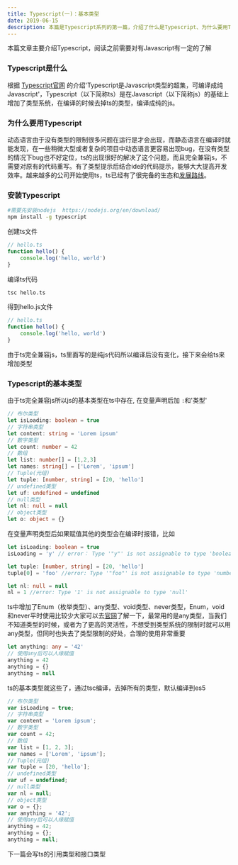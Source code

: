 ```yaml
---
title: Typescript(一)：基本类型
date: 2019-06-15
description: 本篇是Typescript系列的第一篇，介绍了什么是Typescript、为什么要用Typescript以及Typescript的基本类型
---
```


本篇文章主要介绍Typescript，阅读之前需要对有Javascript有一定的了解

### Typescript是什么

根据 [Typescript官网][1] 的介绍'Typescript是Javascript类型的超集，可编译成纯Javascript'，Typescript（以下简称ts）是在Javascript（以下简称js）的基础上增加了类型系统，在编译的时候去掉ts的类型，编译成纯的js。

### 为什么要用Typescript
动态语言由于没有类型的限制很多问题在运行是才会出现，而静态语言在编译时就能发现，在一些稍微大型或者复杂的项目中动态语言更容易出现bug，在没有类型的情况下bug也不好定位，ts的出现很好的解决了这个问题，而且完全兼容js，不需要对原有的代码重写。有了类型提示后结合ide的代码提示，能够大大提高开发效率。越来越多的公司开始使用ts，ts已经有了很完备的生态和[发展路线][roadmap]。

### 安装Typescript
```sh
#需要先安装nodejs  https://nodejs.org/en/download/
npm install -g typescript
```

创建ts文件
```typescript
// hello.ts
function hello() {
    console.log('hello, world')
}
```

编译ts代码
```sh
tsc hello.ts
```
得到hello.js文件
```javascript
// hello.ts
function hello() {
    console.log('hello, world')
}
```
由于ts完全兼容js，ts里面写的是纯js代码所以编译后没有变化，接下来会给ts来增加类型

### Typescript的基本类型
由于ts完全兼容js所以js的基本类型在ts中存在, 在变量声明后加 `:`和'类型'
```typescript
// 布尔类型
let isLoading: boolean = true
// 字符串类型
let content: string = 'Lorem ipsum'
// 数字类型
let count: number = 42
// 数组
let list: number[] = [1,2,3]
let names: string[] = ['Lorem', 'ipsum']
// Tuple(元组)
let tuple: [number, string] = [20, 'hello']
// undefined类型
let uf: undefined = undefined
// null类型
let nl: null = null
// object类型
let o: object = {}
```
在变量声明类型后如果赋值其他的类型会在编译时报错，比如
```typescript
let isLoading: boolean = true
isLoading = 'y' // error： Type '"y"' is not assignable to type 'boolean'.

let tuple: [number, string] = [20, 'hello']
tuple[0] = 'foo' //error: Type '"foo"' is not assignable to type 'number'.

let nl: null = null
nl = 1 //error: Type '1' is not assignable to type 'null'

```
ts中增加了Enum（枚举类型）、any类型、void类型、never类型，Enum，void和never平时使用比较少大家可以去[官网][ts types]了解一下，最常用的是any类型，当我们不知道类型的时候，或者为了更高的灵活性，不想受到类型系统的限制时就可以用any类型，但同时也失去了类型限制的好处，合理的使用非常重要
```typescript
let anything: any = '42'
// 使用any后可以人缘赋值
anything = 42
anything = {}
anything = null
```

ts的基本类型就这些了，通过tsc编译，去掉所有的类型，默认编译到es5
```javascript
// 布尔类型
var isLoading = true;
// 字符串类型
var content = 'Lorem ipsum';
// 数字类型
var count = 42;
// 数组
var list = [1, 2, 3];
var names = ['Lorem', 'ipsum'];
// Tuple(元组)
var tuple = [20, 'hello'];
// undefined类型
var uf = undefined;
// null类型
var nl = null;
// object类型
var o = {};
var anything = '42';
// 使用any后可以人缘赋值
anything = 42;
anything = {};
anything = null;

```

下一篇会写ts的引用类型和接口类型






[1]: https://www.tslang.cn/
[roadmap]: https://github.com/microsoft/TypeScript-wiki/blob/master/Roadmap.md
[ts types]: https://www.typescriptlang.org/docs/handbook/basic-types.html